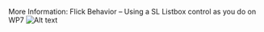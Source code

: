 More Information: Flick Behavior – Using a SL Listbox control as you do on WP7
![Alt text](http://mravinale.files.wordpress.com/2010/11/expression-galery.jpg?w=150&h=95)